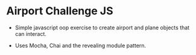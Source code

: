 Airport Challenge JS
====================

- Simple javascript oop exercise to create airport and plane objects that can interact.

- Uses Mocha, Chai and the revealing module pattern.
